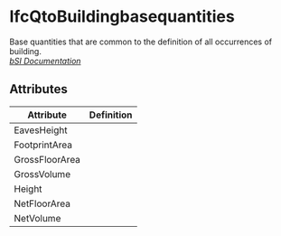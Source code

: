 IfcQtoBuildingbasequantities
============================
Base quantities that are common to the definition of all occurrences of
building.  
[ _bSI
Documentation_](https://standards.buildingsmart.org/IFC/DEV/IFC4_2/FINAL/HTML/schema/ifcproductextension/qset/qto_buildingbasequantities.htm)


Attributes
----------
| Attribute      | Definition   |
|----------------|--------------|
| EavesHeight    |              |
| FootprintArea  |              |
| GrossFloorArea |              |
| GrossVolume    |              |
| Height         |              |
| NetFloorArea   |              |
| NetVolume      |              |
